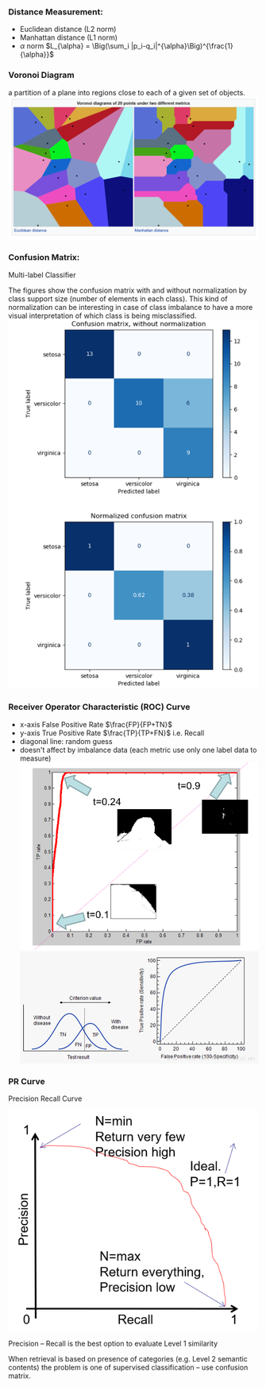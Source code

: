 ### Distance Measurement:
* Euclidean distance (L2 norm)
* Manhattan distance (L1 norm)
* $\alpha$ norm
$L_{\alpha} = \Big(\sum_i |p_i-q_i|^{\alpha}\Big)^{\frac{1}{\alpha}}$

### Voronoi Diagram
a partition of a plane into regions close to each of a given set of objects.
![](\images\voronoi.png)

### Confusion Matrix:
Multi-label Classifier

The figures show the confusion matrix with and without normalization by class support size (number of elements in each class). This kind of normalization can be interesting in case of class imbalance to have a more visual interpretation of which class is being misclassified.
![](\images\confusion.png)

### Receiver Operator Characteristic (ROC) Curve
* x-axis False Positive Rate
$\frac{FP}{FP+TN}$
* y-axis True Positive Rate 
$\frac{TP}{TP+FN}$ i.e. Recall
* diagonal line: random guess
* doesn't affect by imbalance data (each metric use only one label data to measure)
![](\images\roc.png)
![](\images\roc1.png)

### PR Curve
Precision Recall Curve

![](\images\PRcurve.png)

Precision – Recall  is the best option to evaluate Level 1 similarity

When retrieval is based on presence of categories (e.g. Level 2 semantic contents) the problem is one of supervised classification – use confusion matrix.
